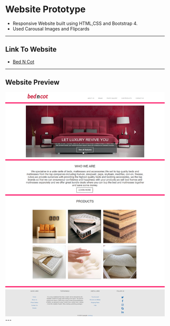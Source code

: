 # Website Prototype

- Responsive Website built using HTML,CSS and Bootstrap 4.
- Used Carousal Images and Flipcards
---

## Link To Website

- <a target="_blank" href = "https://devikathampi.github.io/Website-Resposive/"> Bed N Cot</a>
---

## Website Preview

<img src="previewimage.png">
---
